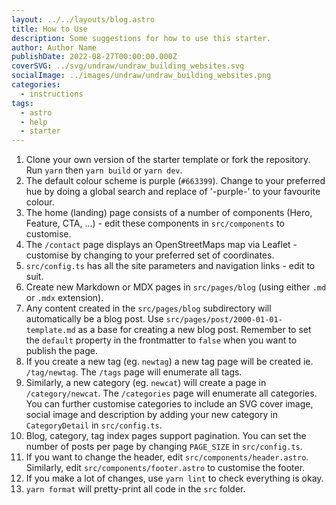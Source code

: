 ```yaml
---
layout: ../../layouts/blog.astro
title: How to Use
description: Some suggestions for how to use this starter.
author: Author Name
publishDate: 2022-08-27T00:00:00.000Z
coverSVG: ../svg/undraw/undraw_building_websites.svg
socialImage: ../images/undraw/undraw_building_websites.png
categories:
  - instructions
tags:
  - astro
  - help
  - starter
---
```


1. Clone your own version of the starter template or fork the repository. Run `yarn` then `yarn build` or `yarn dev`.
2. The default colour scheme is purple (`#663399`). Change to your preferred hue by doing a global search and replace of '-purple-' to your favourite colour.
3. The home (landing) page consists of a number of components (Hero, Feature, CTA, ...) - edit these components in `src/components` to customise.
4. The `/contact` page displays an OpenStreetMaps map via Leaflet - customise by changing to your preferred set of coordinates.
5. `src/config.ts` has all the site parameters and navigation links - edit to suit.
6. Create new Markdown or MDX pages in `src/pages/blog` (using either `.md` or `.mdx` extension).
7. Any content created in the `src/pages/blog` subdirectory will automatically be a blog post. Use `src/pages/post/2000-01-01-template.md` as a base for creating a new blog post. Remember to set the `default` property in the frontmatter to `false` when you want to publish the page.
8. If you create a new tag (eg. `newtag`) a new tag page will be created ie. `/tag/newtag`. The `/tags` page will enumerate all tags.
9. Similarly, a new category (eg. `newcat`) will create a page in `/category/newcat`. The `/categories` page will enumerate all categories. You can further customise categories to include an SVG cover image, social image and description by adding your new category in `CategoryDetail` in `src/config.ts`.
10. Blog, category, tag index pages support pagination. You can set the number of posts per page by changing `PAGE_SIZE` in `src/config.ts`.
11. If you want to change the header, edit `src/components/header.astro`. Similarly, edit `src/components/footer.astro` to customise the footer.
12. If you make a lot of changes, use `yarn lint` to check everything is okay.
13. `yarn format` will pretty-print all code in the `src` folder.

